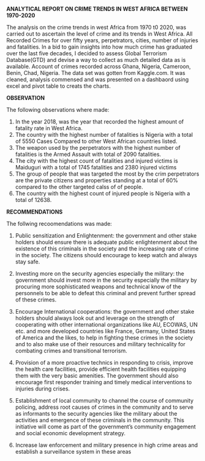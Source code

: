 **ANALYTICAL REPORT ON CRIME TRENDS IN WEST AFRICA BETWEEN 1970-2020**

The analysis on the crime trends in west Africa from 1970 t0 2020, was carried out to ascertain the level of crime and its trends in West Africa. All Recorded Crimes for over fifty years, perpetrators, cities, number of injuries and fatalities. In a bid to gain insights into how much crime has graduated over the last five decades, I decided to assess Global Terrorism Database(GTD) and devise a way to collect as much detailed data as is available. Account of crimes recorded across Ghana, Nigeria, Cameroon, Benin, Chad, Nigeria. The data set was gotten from Kaggle.com. It was cleaned, analysis commensed and was presented on a dashbaord using excel and pivot table to creats the charts. 

**OBSERVATION**

The following observations where made:


1. In the year 2018, was the year that recorded the highest amount of fatality rate in West Africa.
2. The country with the highest number of fatalities is Nigeria with a total of 5550 Cases Compared to other West African countries listed.
3. The weapon used by the perpetrators with the highest number of fatalities is the Armed Assault with total of 2090 fatalities.
4. The city with the highest count of fatalities and injured victims is Maiduguri with a total of 1745 fatalities and 2380 injured victims
5. The group of people that was targeted the most by the crim perpetrators are the private citizens and properties standing at a total of 60% compared to the other targeted calss of of people.
6. The country with the highest count of injured people is Nigeria with a total of 12638.

**RECOMMENDATIONS**

The follwing recoomendations was made:

1.	Public sensitization and Enlightenment: the government and other stake holders should ensure there is adequate public enlightenment about the existence of this criminals in the society and the increasing rate of crime in the society. The citizens should encourage to keep watch and always stay safe.

2.	Investing more on the security agencies especially the military: the government should invest more in the security especially the military by procuring more sophisticated weapons and technical know of the personnels to be able to defeat this criminal and prevent further spread of these crimes.

3.	Encourage International cooperations: the government and other stake holders should always look out and leverage on the strength of cooperating with other international organizations like AU, ECOWAS, UN etc. and more developed countries like France, Germany, United States of America and the likes, to help in fighting these crimes in the society and to also make use of their resources and military technicality for combating crimes and transitional terrorism.

4.	Provision of a more proactive technics in responding to crisis, improve the health care facilities, provide efficient health facilities equipping them with the very basic amenities. The government should also encourage first responder training and timely medical interventions to injuries during crises.

5.	Establishment of local community to channel the course of community policing, address root causes of crimes in the community and to serve as informants to the security agencies like the military about the activities and emergence of these criminals in the community. This initiative will come as part of the government’s community engagement and social economic development strategy.

6.	Increase law enforcement and military presence in high crime areas and establish a surveillance system in these areas

